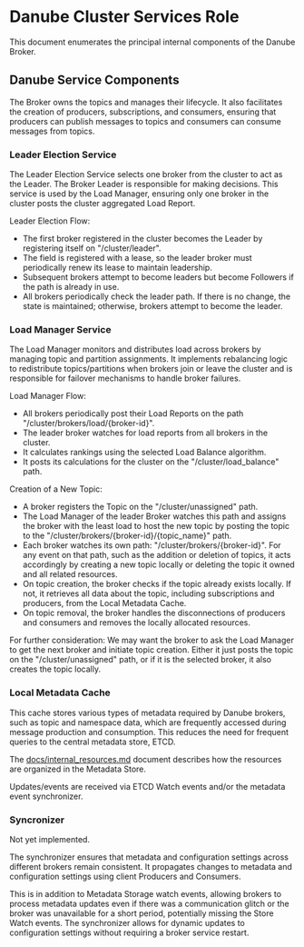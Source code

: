 # Danube Cluster Services Role

This document enumerates the principal internal components of the Danube Broker.

## Danube Service Components

The Broker owns the topics and manages their lifecycle. It also facilitates the creation of producers, subscriptions, and consumers, ensuring that producers can publish messages to topics and consumers can consume messages from topics.

### Leader Election Service

The Leader Election Service selects one broker from the cluster to act as the Leader. The Broker Leader is responsible for making decisions. This service is used by the Load Manager, ensuring only one broker in the cluster posts the cluster aggregated Load Report.

Leader Election Flow:

* The first broker registered in the cluster becomes the Leader by registering itself on "/cluster/leader".
* The field is registered with a lease, so the leader broker must periodically renew its lease to maintain leadership.
* Subsequent brokers attempt to become leaders but become Followers if the path is already in use.
* All brokers periodically check the leader path. If there is no change, the state is maintained; otherwise, brokers attempt to become the leader.

### Load Manager Service

The Load Manager monitors and distributes load across brokers by managing topic and partition assignments. It implements rebalancing logic to redistribute topics/partitions when brokers join or leave the cluster and is responsible for failover mechanisms to handle broker failures.

Load Manager Flow:

* All brokers periodically post their Load Reports on the path "/cluster/brokers/load/{broker-id}".
* The leader broker watches for load reports from all brokers in the cluster.
* It calculates rankings using the selected Load Balance algorithm.
* It posts its calculations for the cluster on the "/cluster/load_balance" path.

Creation of a New Topic:

* A broker registers the Topic on the "/cluster/unassigned" path.
* The Load Manager of the leader Broker watches this path and assigns the broker with the least load to host the new topic by posting the topic to the "/cluster/brokers/{broker-id}/{topic_name}" path.
* Each broker watches its own path: "/cluster/brokers/{broker-id}". For any event on that path, such as the addition or deletion of topics, it acts accordingly by creating a new topic locally or deleting the topic it owned and all related resources.
* On topic creation, the broker checks if the topic already exists locally. If not, it retrieves all data about the topic, including subscriptions and producers, from the Local Metadata Cache.
* On topic removal, the broker handles the disconnections of producers and consumers and removes the locally allocated resources.

For further consideration: We may want the broker to ask the Load Manager to get the next broker and initiate topic creation. Either it just posts the topic on the "/cluster/unassigned" path, or if it is the selected broker, it also creates the topic locally.

### Local Metadata Cache

This cache stores various types of metadata required by Danube brokers, such as topic and namespace data, which are frequently accessed during message production and consumption. This reduces the need for frequent queries to the central metadata store, ETCD.

The [docs/internal_resources.md](../development/internal_resources.md) document describes how the resources are organized in the Metadata Store.

Updates/events are received via ETCD Watch events and/or the metadata event synchronizer.

### Syncronizer

Not yet implemented.

The synchronizer ensures that metadata and configuration settings across different brokers remain consistent. It propagates changes to metadata and configuration settings using client Producers and Consumers.

This is in addition to Metadata Storage watch events, allowing brokers to process metadata updates even if there was a communication glitch or the broker was unavailable for a short period, potentially missing the Store Watch events. The synchronizer allows for dynamic updates to configuration settings without requiring a broker service restart.
